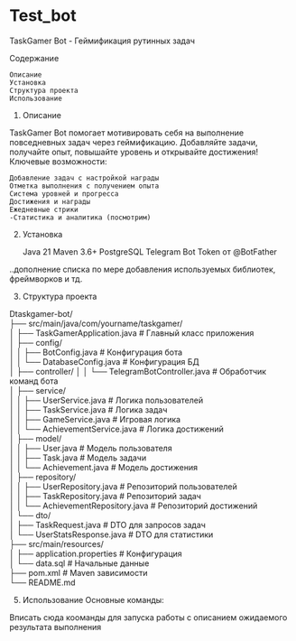 # Test_bot
TaskGamer Bot - Геймификация рутинных задач

Содержание

    Описание
    Установка
    Структура проекта
    Использование

1. Описание


TaskGamer Bot помогает мотивировать себя на выполнение повседневных задач через геймификацию. Добавляйте задачи, получайте опыт, повышайте уровень и открывайте достижения!
Ключевые возможности:

    Добавление задач с настройкой награды
    Отметка выполнения с получением опыта
    Система уровней и прогресса
    Достижения и награды
    Ежедневные стрики
    -Статистика и аналитика (посмотрим)

2. Установка

    Java 21
    Maven 3.6+
    PostgreSQL
    Telegram Bot Token от @BotFather

..дополнение списка по мере добавления используемых библиотек, фреймворков и тд.

3. Структура проекта

Dtaskgamer-bot/  
├── src/main/java/com/yourname/taskgamer/  
│   ├── TaskGamerApplication.java          # Главный класс приложения  
│   ├── config/  
│   │   ├── BotConfig.java                 # Конфигурация бота  
│   │   └── DatabaseConfig.java           # Конфигурация БД  
│   ├── controller/
│   │   └── TelegramBotController.java    # Обработчик команд бота  
│   ├── service/  
│   │   ├── UserService.java              # Логика пользователей  
│   │   ├── TaskService.java              # Логика задач  
│   │   ├── GameService.java              # Игровая логика  
│   │   └── AchievementService.java       # Логика достижений  
│   ├── model/  
│   │   ├── User.java                     # Модель пользователя  
│   │   ├── Task.java                     # Модель задачи  
│   │   └── Achievement.java              # Модель достижения  
│   ├── repository/  
│   │   ├── UserRepository.java           # Репозиторий пользователей  
│   │   ├── TaskRepository.java           # Репозиторий задач  
│   │   └── AchievementRepository.java    # Репозиторий достижений  
│   └── dto/  
│       ├── TaskRequest.java              # DTO для запросов задач  
│       └── UserStatsResponse.java        # DTO для статистики  
├── src/main/resources/  
│   ├── application.properties            # Конфигурация  
│   └── data.sql                          # Начальные данные  
├── pom.xml                              # Maven зависимости  
└── README.md  

5. Использование
Основные команды:

Вписать сюда кооманды для запуска работы с описанием ожидаемого результата выполнения

